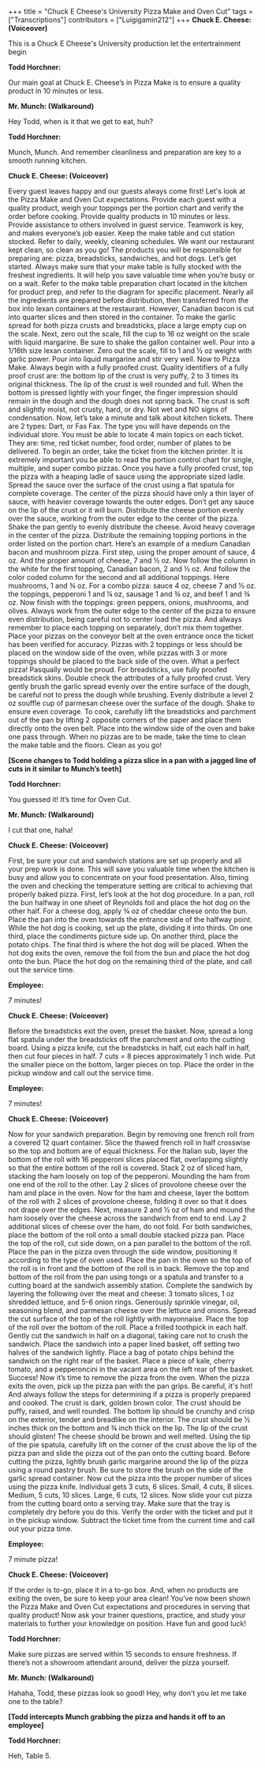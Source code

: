 +++
title = "Chuck E Cheese's University Pizza Make and Oven Cut"
tags = ["Transcriptions"]
contributors = ["Luigigamin212"]
+++
**Chuck E. Cheese: (Voiceover)**

This is a Chuck E Cheese's University production let the entertrainment begin

**Todd Horchner:**

Our main goal at Chuck E. Cheese’s in Pizza Make is to ensure a quality product in 10 minutes or less.

**Mr. Munch: (Walkaround)**

Hey Todd, when is it that we get to eat, huh?

**Todd Horchner:**

Munch, Munch. And remember cleanliness and preparation are key to a smooth running kitchen.

**Chuck E. Cheese: (Voiceover)**

Every guest leaves happy and our guests always come first! Let's look at the Pizza Make and Oven Cut expectations. Provide each guest with a quality product, weigh your toppings per the portion chart and verify the order before cooking. Provide quality products in 10 minutes or less. Provide assistance to others involved in guest service. Teamwork is key, and makes everyone’s job easier. Keep the make table and cut station stocked. Refer to daily, weekly, cleaning schedules. We want our restaurant kept clean, so clean as you go! The products you will be responsible for preparing are: pizza, breadsticks, sandwiches, and hot dogs. Let’s get started. Always make sure that your make table is fully stocked with the freshest ingredients. It will help you save valuable time when you’re busy or on a wait. Refer to the make table preparation chart located in the kitchen for product prep, and refer to the diagram for specific placement. Nearly all the ingredients are prepared before distribution, then transferred from the box into lexan containers at the restaurant. However, Canadian bacon is cut into quarter slices and then stored in the container. To make the garlic spread for both pizza crusts and breadsticks, place a large empty cup on the scale. Next, zero out the scale, fill the cup to 16 oz weight on the scale with liquid margarine. Be sure to shake the gallon container well. Pour into a 1/16th size lexan container. Zero out the scale, fill to 1 and ½ oz weight with garlic power. Pour into liquid margarine and stir very well. Now to Pizza Make. Always begin with a fully proofed crust. Quality identifiers of a fully proof crust are: the bottom lip of the crust is very puffy, 2 to 3 times its original thickness. The lip of the crust is well rounded and full. When the bottom is pressed lightly with your finger, the finger impression should remain in the dough and the dough does not spring back. The crust is soft and slightly moist, not crusty, hard, or dry. Not wet and NO signs of condensation. Now, let’s take a minute and talk about kitchen tickets. There are 2 types: Dart, or Fas Fax. The type you will have depends on the individual store. You must be able to locate 4 main topics on each ticket. They are: time, red ticket number, food order, number of plates to be delivered. To begin an order, take the ticket from the kitchen printer. It is extremely important you be able to read the portion control chart for single, multiple, and super combo pizzas. Once you have a fully proofed crust, top the pizza with a heaping ladle of sauce using the appropriate sized ladle. Spread the sauce over the surface of the crust using a flat spatula for complete coverage. The center of the pizza should have only a thin layer of sauce, with heavier coverage towards the outer edges. Don’t get any sauce on the lip of the crust or it will burn. Distribute the cheese portion evenly over the sauce, working from the outer edge to the center of the pizza. Shake the pan gently to evenly distribute the cheese. Avoid heavy coverage in the center of the pizza. Distribute the remaining topping portions in the order listed on the portion chart. Here’s an example of a medium Canadian bacon and mushroom pizza. First step, using the proper amount of sauce, 4 oz. And the proper amount of cheese, 7 and ½ oz. Now follow the column in the white for the first topping, Canadian bacon, 2 and ½ oz. And follow the color coded column for the second and all additional toppings. Here mushrooms, 1 and ¾ oz. For a combo pizza: sauce 4 oz, cheese 7 and ½ oz. the toppings, pepperoni 1 and ¼ oz, sausage 1 and ¾ oz, and beef 1 and ¾ oz. Now finish with the toppings: green peppers, onions, mushrooms, and olives. Always work from the outer edge to the center of the pizza to ensure even distribution, being careful not to center load the pizza. And always remember to place each topping on separately, don’t mix them together. Place your pizzas on the conveyor belt at the oven entrance once the ticket has been verified for accuracy. Pizzas with 2 toppings or less should be placed on the window side of the oven, while pizzas with 3 or more toppings should be placed to the back side of the oven. What a perfect pizza! Pasqually would be proud. For breadsticks, use fully proofed breadstick skins. Double check the attributes of a fully proofed crust. Very gently brush the garlic spread evenly over the entire surface of the dough, be careful not to press the dough while brushing. Evenly distribute a level 2 oz souffle cup of parmesan cheese over the surface of the dough. Shake to ensure even coverage. To cook, carefully lift the breadsticks and parchment out of the pan by lifting 2 opposite corners of the paper and place them directly onto the oven belt. Place into the window side of the oven and bake one pass through. When no pizzas are to be made, take the time to clean the make table and the floors. Clean as you go! 

**[Scene changes to Todd holding a pizza slice in a pan with a jagged line of cuts in it similar to Munch’s teeth]**

**Todd Horchner:**

You guessed it! It’s time for Oven Cut. 

**Mr. Munch: (Walkaround)**

I cut that one, haha! 

**Chuck E. Cheese: (Voiceover)**

First, be sure your cut and sandwich stations are set up properly and all your prep work is done. This will save you valuable time when the kitchen is busy and allow you to concentrate on your food presentation. Also, timing the oven and checking the temperature setting are critical to achieving that properly baked pizza. First, let’s look at the hot dog procedure. In a pan, roll the bun halfway in one sheet of Reynolds foil and place the hot dog on the other half. For a cheese dog, apply ¾ oz of cheddar cheese onto the bun. Place the pan into the oven towards the entrance side of the halfway point. While the hot dog is cooking, set up the plate, dividing it into thirds. On one third, place the condiments picture side up. On another third, place the potato chips. The final third is where the hot dog will be placed. When the hot dog exits the oven, remove the foil from the bun and place the hot dog onto the bun. Place the hot dog on the remaining third of the plate, and call out the service time. 

**Employee:**

7 minutes! 

**Chuck E. Cheese: (Voiceover)**

Before the breadsticks exit the oven, preset the basket. Now, spread a long flat spatula under the breadsticks off the parchment and onto the cutting board. Using a pizza knife, cut the breadsticks in half, cut each half in half, then cut four pieces in half. 7 cuts = 8 pieces approximately 1 inch wide. Put the smaller piece on the bottom, larger pieces on top. Place the order in the pickup window and call out the service time. 

**Employee:**

7 minutes!

**Chuck E. Cheese: (Voiceover)**

Now for your sandwich preparation. Begin by removing one french roll from a covered 12 quart container. Slice the thawed french roll in half crosswise so the top and bottom are of equal thickness. For the Italian sub, layer the bottom of the roll with 16 pepperoni slices placed flat, overlapping slightly so that the entire bottom of the roll is covered. Stack 2 oz of sliced ham, stacking the ham loosely on top of the pepperoni. Mounding the ham from one end of the roll to the other. Lay 2 slices of provolone cheese over the ham and place in the oven. Now for the ham and cheese, layer the bottom of the roll with 2 slices of provolone cheese, folding it over so that it does not drape over the edges. Next, measure 2 and ½ oz of ham and mound the ham loosely over the cheese across the sandwich from end to end. Lay 2 additional slices of cheese over the ham, do not fold. For both sandwiches, place the bottom of the roll onto a small double stacked pizza pan. Place the top of the roll, cut side down, on a pan parallel to the bottom of the roll. Place the pan in the pizza oven through the side window, positioning it according to the type of oven used. Place the pan in the oven so the top of the roll is in front and the bottom of the roll is in back. Remove the top and bottom of the roll from the pan using tongs or a spatula and transfer to a cutting board at the sandwich assembly station. Complete the sandwich by layering the following over the meat and cheese: 3 tomato slices, 1 oz shredded lettuce, and 5-6 onion rings. Generously sprinkle vinegar, oil, seasoning blend, and parmesan cheese over the lettuce and onions. Spread the cut surface of the top of the roll lightly with mayonnaise. Place the top of the roll over the bottom of the roll. Place a frilled toothpick in each half. Gently cut the sandwich in half on a diagonal, taking care not to crush the sandwich. Place the sandwich into a paper lined basket, off setting two halves of the sandwich lightly. Place a bag of potato chips behind the sandwich on the right rear of the basket. Place a piece of kale, cherry tomato, and a pepperoncini in the vacant area on the left rear of the basket. Success! Now it’s time to remove the pizza from the oven. When the pizza exits the oven, pick up the pizza pan with the pan grips. Be careful, it's hot! And always follow the steps for determining if a pizza is properly prepared and cooked. The crust is dark, golden brown color. The crust should be puffy, raised, and well rounded. The bottom lip should be crunchy and crisp on the exterior, tender and breadlike on the interior. The crust should be ½ inches thick on the bottom and ¾ inch thick on the lip. The lip of the crust should glisten! The cheese should be brown and well melted. Using the tip of the pie spatula, carefully lift on the corner of the crust above the lip of the pizza pan and slide the pizza out of the pan onto the cutting board. Before cutting the pizza, lightly brush garlic margarine around the lip of the pizza using a round pastry brush. Be sure to store the brush on the side of the garlic spread container. Now cut the pizza into the proper number of slices using the pizza knife. Individual gets 3 cuts, 6 slices. Small, 4 cuts, 8 slices. Medium, 5 cuts, 10 slices. Large, 6 cuts, 12 slices. Now slide your cut pizza from the cutting board onto a serving tray. Make sure that the tray is completely dry before you do this. Verify the order with the ticket and put it in the pickup window. Subtract the ticket time from the current time and call out your pizza time. 

**Employee:**

7 minute pizza! 

**Chuck E. Cheese: (Voiceover)**

If the order is to-go, place it in a to-go box. And, when no products are exiting the oven, be sure to keep your area clean! You’ve now been shown the Pizza Make and Oven Cut expectations and procedures in serving that quality product! Now ask your trainer questions, practice, and study your materials to further your knowledge on position. Have fun and good luck! 

**Todd Horchner:**

Make sure pizzas are served within 15 seconds to ensure freshness. If there’s not a showroom attendant around, deliver the pizza yourself. 

**Mr. Munch: (Walkaround)**

Hahaha, Todd, these pizzas look so good! Hey, why don’t you let me take one to the table?

**[Todd intercepts Munch grabbing the pizza and hands it off to an employee]**

**Todd Horchner:**

Heh, Table 5. 

